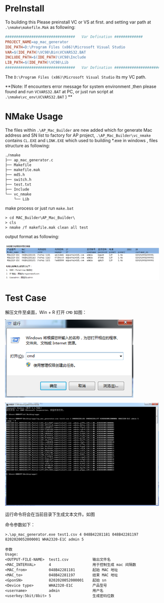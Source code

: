# PreInstall

To building this Please preinstall VC or VS at first. and setting var path at ``.\nmake\makefile.Mak`` as following:

```Makefile
################################   Var Defination #############
PROJECT_NAME=ap_mac_generator
IDE_PATH=D:\Program Files (x86)\Microsoft Visual Studio
VAR=$(IDE_PATH)\VC98\Bin\VCVARS32.BAT
INCLUDE_PATH=$(IDE_PATH)\VC98\Include
LIB_PATH=$(IDE_PATH)\VC98\Lib
################################   Var Defination #########################
```

The ``D:\Program Files (x86)\Microsoft Visual Studio`` its my VC  path.

**(Note: If encounters error message for system environment ,then please found and run ``VCVARS32.BAT`` at PC, or just run script at ``.\nmake\vc_env\VCVARS32.BAT`` ) **



# NMake Usage

The files within `.\AP_Mac_Builder` are new added which for generate Mac address and SN list to factory for AP project,  `.\AP_Mac_Builder\vc_nmake`  contains ``CL.EXE`` and ``LINK.EXE`` which used to building *.exe in windows , files structure  as following:

```shell
./nmake 
├── ap_mac_generator.c
├── Makefile
├── makefile.mak
├── md5.h
├── switch.h
├── test.txt
├── Include
└── vc_nmake	
	└── Lib

```

make process or just run ``make.bat``

```shell
> cd MAC_Builder\AP_Mac_Builder\
> cls
> nmake /f makefile.mak clean all test
```

output format as following:

![out](./img/require.bmp)



# Test Case

解压文件至桌面，Win + R 打开  ``CMD`` 如图：

![img](./img/image1.bmp)



![img](./img/cmd.bmp)

运行命令将会在当前目录下生成文本文件。如图

命令参数如下：


```shell
>.\ap_mac_generator.exe test1.csv 4 048B42281181 048B42281197 8202020052000001 WHA2320-E1C admin 5
 
参数
Usage: 
<OUTPUT-FILE-NAME> 	test1.csv			输出文件名
<MAC_INTERVAL> 		4 					用于控制生成 mac 间隔数
<MAC_from> 			048B42281181		起始 MAC 地址
<MAC_to> 			048B42281197 		结束 MAC 地址
<GponSN> 			8202020052000001 	起始 sn 
<Device type>		WHA2320-E1C			产品型号
<username>			admin				用户名
<userkey:5bit/8bit>	5					生成密码位数

```





